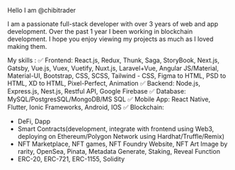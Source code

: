 Hello I am @chibitrader

I am a passionate full-stack developer with over 3 years of web and app development. Over the past 1 year I been working in blockchain development.
I hope you enjoy viewing my projects as much as I loved making them.

My skills :
✅ Frontend: React.js, Redux, Thunk, Saga, StoryBook, Next.js, Gatsby, Vue.js, Vuex, Vuetify, Nuxt.js, Laravel+Vue, Angular JS/Material, Material-UI, Bootstrap, CSS, SCSS, Tailwind - CSS, Figma to HTML, PSD to HTML, XD to HTML, Pixel-Perfect, Animation
✅ Backend: Node.js, Express.js, Nest.js, Restful API, Google Firebase
✅ Database: MySQL/PostgresSQL/MongoDB/MS SQL
✅ Mobile App: React Native, Flutter, Ionic Frameworks, Android, IOS
✅ Blockchain: 
   - DeFi, Dapp
   - Smart Contracts(development, integrate with frontend using Web3, deploying on Ethereum/Polygon Network using Hardhat/Truffle/Remix)
   - NFT Marketplace, NFT games, NFT Foundry Website, NFT Art Image by rarity, OpenSea, Pinata, Metadata Generate, Staking, Reveal Function
   - ERC-20, ERC-721, ERC-1155, Solidity

